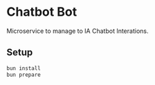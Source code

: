 # Chatbot Bot

Microservice to manage to IA Chatbot Interations.

## Setup

```bash
bun install
bun prepare
```